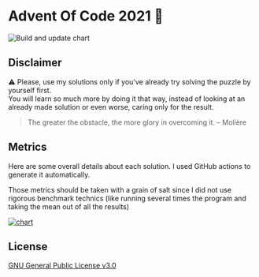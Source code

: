 # Advent Of Code 2021 🎄

![Build and update chart](https://github.com/Graygzou/workflows-path/badge.svg)

## Disclaimer

:warning: Please, use my solutions only if you've already try solving the puzzle by yourself first.   
You will learn so much more by doing it that way, instead of looking at an already made solution or even worse, caring only for the result.

> The greater the obstacle, the more glory in overcoming it.
> – Molière

## Metrics

Here are some overall details about each solution. I used GitHub actions to generate it automatically.

Those metrics should be taken with a grain of salt since I did not use rigorous benchmark technics (like running several times the program and taking the mean out of all the results)

[![chart](graph-path)](graph-path)

## License

[GNU General Public License v3.0](LICENSE)
